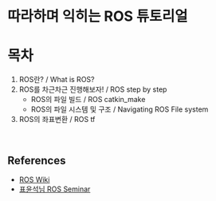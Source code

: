 # 따라하며 익히는 ROS 튜토리얼

<h1>목차</h1>

1.  ROS란? / What is ROS?
2. ROS를 차근차근 진행해보자! / ROS step by step 
   - ROS의 파일 빌드 / ROS catkin_make
   - ROS의 파일 시스템 및 구조 / Navigating ROS File system
3. ROS의 좌표변환 / ROS tf 

<br>

<h2>References</h2>

- [ROS Wiki](<http://wiki.ros.org/ROS/Tutorials>)
- [표윤석님 ROS Seminar](<https://github.com/robotpilot/ros-seminar>)